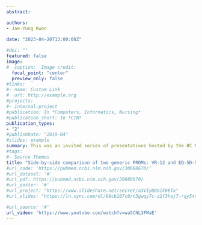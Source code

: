 ```yaml
---
abstract:

authors: 
- Jae-Yung Kwon
  
date: "2023-04-20T13:00:00Z"

#doi: ""
featured: false
image:
#  caption: 'Image credit: 
  focal_point: "center"
  preview_only: false
#links:
#- name: Custom Link
#  url: http://example.org
#projects:
#- internal-project
#publication: In *Computers, Informatics, Nursing*
#publication_short: In *CIN*
publication_types:
- "2"
#publishDate: "2019-04"
#slides: example
summary: This was an invited series of presentations hosted by the BC Ministry of Health Knowledge Exchange - Patient Perspectives in Health Care Data and Analytics to discuss how patient-reported outcome measures are being used in British Columbia to generate data to inform value and improvements in care. 
#tags:
#- Source Themes
title: "Side-by-side comparison of two generic PROMs: VR-12 and EQ-5D-5L"
#url_code: 'https://pubmed.ncbi.nlm.nih.gov/30688670/'
#url_dataset: '#'
#url_pdf: https://pubmed.ncbi.nlm.nih.gov/30688670/
#url_poster: '#'
#url_project: "https://www.slideshare.net/secret/a3VIyDDSiF8ETx"
#url_slides: "https://ln.sync.com/dl/98cb107c0/t3gwqy7c-z2f3haj7-rqy54nye-gft66k5p"

#url_source: '#'
url_video: 'https://www.youtube.com/watch?v=waSCNL3FMaE'
---
```

